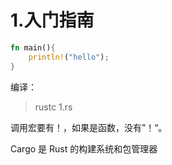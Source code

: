 



# 1.入门指南

```rust
fn main(){
	println!("hello");
}
```

编译：

>   rustc 1.rs

调用宏要有！，如果是函数，没有”！“。

Cargo 是 Rust 的构建系统和包管理器

